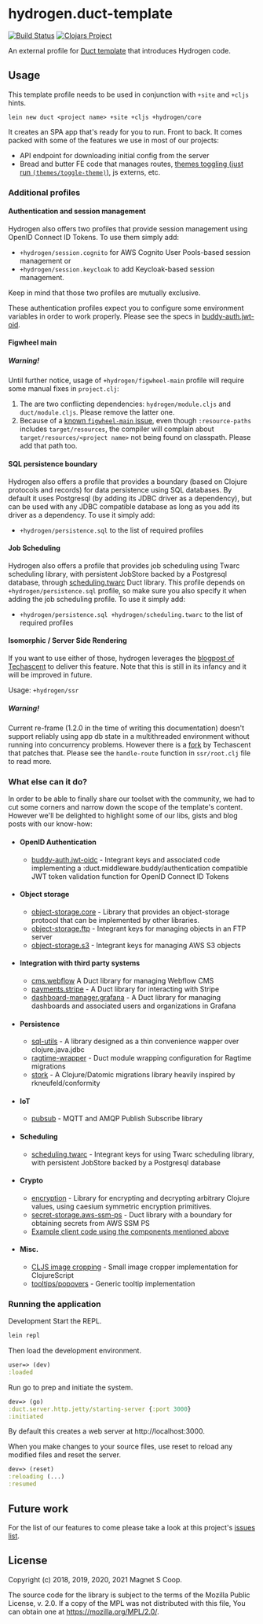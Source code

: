# hydrogen.duct-template
[![Build Status](https://travis-ci.com/magnetcoop/hydrogen.duct-template.svg?branch=master)](https://travis-ci.com/magnetcoop/hydrogen.duct-template)
[![Clojars Project](https://img.shields.io/clojars/v/hydrogen/duct-template.svg)](https://clojars.org/hydrogen/duct-template)

An external profile for [Duct template](https://github.com/duct-framework/duct) that introduces Hydrogen code.

## Usage

This template profile needs to be used in conjunction with `+site` and `+cljs` hints.

`lein new duct <project name> +site +cljs +hydrogen/core`

It creates an SPA app that's ready for you to run. Front to back. It comes packed with some of the features we use in most of our projects:
- API endpoint for downloading initial config from the server
- Bread and butter FE code that manages routes, [themes toggling (just run `(themes/toggle-theme)`)](https://github.com/magnetcoop/hydrogen.duct-template/blob/master/resources/core/cljs/theme.cljs#L27-L32), js externs, etc.

### Additional profiles

#### Authentication and session management
Hydrogen also offers two profiles that provide session management using OpenID Connect ID Tokens.
To use them simply add:
- `+hydrogen/session.cognito` for AWS Cognito User Pools-based session management or
- `+hydrogen/session.keycloak` to add Keycloak-based session management.

Keep in mind that those two profiles are mutually exclusive.

These authentication profiles expect you to configure some environment variables in order to work properly.
Please see the specs in [buddy-auth.jwt-oid](https://github.com/magnetcoop/buddy-auth.jwt-oidc/blob/master/src/magnet/buddy_auth/jwt_oidc.clj).

#### Figwheel main


##### Warning!
Until further notice, usage of `+hydrogen/figwheel-main` profile will require some manual fixes in `project.clj`:
1. The are two conflicting dependencies: `hydrogen/module.cljs` and `duct/module.cljs`. Please remove the latter one.
2. Because of a [known `figwheel-main` issue](https://github.com/bhauman/figwheel-main/pull/276), even though `:resource-paths` includes `target/resources`, the compiler will complain about `target/resources/<project name>` not being found on classpath. Please add that path too.


#### SQL persistence boundary
Hydrogen also offers a profile that provides a boundary (based on Clojure protocols and records) for data persistence using SQL databases. By default it uses Postgresql (by adding its JDBC driver as a dependency), but can be used with any JDBC compatible database as long as you add its driver as a dependency.
To use it simply add:
- `+hydrogen/persistence.sql` to the list of required profiles

#### Job Scheduling
Hydrogen also offers a profile that provides job scheduling using Twarc scheduling library, with persistent JobStore backed by a Postgresql database, through [scheduling.twarc](https://github.com/magnetcoop/scheduling.twarc) Duct library. This profile depends on `+hydrogen/persistence.sql` profile, so make sure you also specify it when adding the job scheduling profile.
To use it simply add:
- `+hydrogen/persistence.sql +hydrogen/scheduling.twarc` to the list of required profiles

#### Isomorphic / Server Side Rendering
If you want to use either of those, hydrogen leverages the [blogpost of Techascent](https://techascent.com/blog/isomorphic-rendering.html)
to deliver this feature. Note that this is still in its infancy and it will be improved in future. 

Usage: `+hydrogen/ssr`

##### Warning!

Current re-frame (1.2.0 in the time of writing this documentation) doesn't support reliably using
app db state in a multithreaded environment without running into concurrency problems.
However there is a [fork](https://github.com/techascent/re-frame) by Techascent that patches that.
Please see the `handle-route` function in `ssr/root.clj` file to read more. 

### What else can it do?

In order to be able to finally share our toolset with the community, we had to cut some corners
and narrow down the scope of the template's content. However we'll be delighted to highlight some of our
libs, gists and blog posts with our know-how:

- #### OpenID Authentication
  - [buddy-auth.jwt-oidc](https://github.com/magnetcoop/buddy-auth.jwt-oidc) - Integrant keys and associated code implementing a :duct.middleware.buddy/authentication compatible JWT token validation function for OpenID Connect ID Tokens
- #### Object storage
  - [object-storage.core](https://github.com/magnetcoop/object-storage.core) - Library that provides an object-storage protocol that can be implemented by other libraries.
  - [object-storage.ftp](https://github.com/magnetcoop/object-storage.ftp) - Integrant keys for managing objects in an FTP server
  - [object-storage.s3](https://github.com/magnetcoop/object-storage.s3) - Integrant keys for managing AWS S3 objects
- #### Integration with third party systems
  - [cms.webflow](https://github.com/magnetcoop/cms.webflow) A Duct library for managing Webflow CMS
  - [payments.stripe](https://github.com/magnetcoop/payments.stripe) - A Duct library for interacting with Stripe
  - [dashboard-manager.grafana](https://github.com/magnetcoop/dashboard-manager.grafana) - A Duct library for managing dashboards and associated users and organizations in Grafana
- #### Persistence
  - [sql-utils](https://github.com/magnetcoop/sql-utils) - A library designed as a thin convenience wapper over clojure.java.jdbc
  - [ragtime-wrapper](https://github.com/magnetcoop/hydrogen.module.ragtime-wrapper) - Duct module wrapping configuration for Ragtime migrations
  - [stork](https://github.com/magnetcoop/stork) - A Clojure/Datomic migrations library heavily inspired by rkneufeld/conformity
- #### IoT
  - [pubsub](https://github.com/magnetcoop/pubsub) - MQTT and AMQP Publish Subscribe library
- #### Scheduling
  - [scheduling.twarc](https://github.com/magnetcoop/scheduling.twarc) - Integrant keys for using Twarc scheduling library, with persistent JobStore backed by a Postgresql database
- #### Crypto
  - [encryption](https://github.com/magnetcoop/encryption) - Library for encrypting and decrypting arbitrary Clojure values, using caesium symmetric encryption primitives.
  - [secret-storage.aws-ssm-ps](https://github.com/magnetcoop/secret-storage.aws-ssm-ps) - Duct library with a boundary for obtaining secrets from AWS SSM PS
  - [Example client code using the components mentioned above](https://gist.github.com/werenall/c2a0187c8c4a66e25645edae57fb9a60)
- #### Misc.
  - [CLJS image cropping](https://medium.com/magnetcoop/cropping-images-in-clojurescript-aed776747a65) - Small image cropper implementation for ClojureScript
  - [tooltips/popovers](https://medium.com/magnetcoop/data-driven-tooltips-popovers-in-re-frame-de70d5412151) - Generic tooltip implementation
  
### Running the application

Development
Start the REPL.

```sh
lein repl
```

Then load the development environment.

```clojure
user=> (dev)
:loaded
```

Run go to prep and initiate the system.

```clojure
dev=> (go)
:duct.server.http.jetty/starting-server {:port 3000}
:initiated
```

By default this creates a web server at http://localhost:3000.

When you make changes to your source files, use reset to reload any modified files and reset the server.

```clojure
dev=> (reset)
:reloading (...)
:resumed
```

## Future work

For the list of our features to come please take a look at this project's [issues list](https://github.com/magnetcoop/hydrogen.duct-template/issues).

## License

Copyright (c) 2018, 2019, 2020, 2021 Magnet S Coop.

The source code for the library is subject to the terms of the Mozilla Public License, v. 2.0. If a copy of the MPL was not distributed with this file, You can obtain one at https://mozilla.org/MPL/2.0/.
